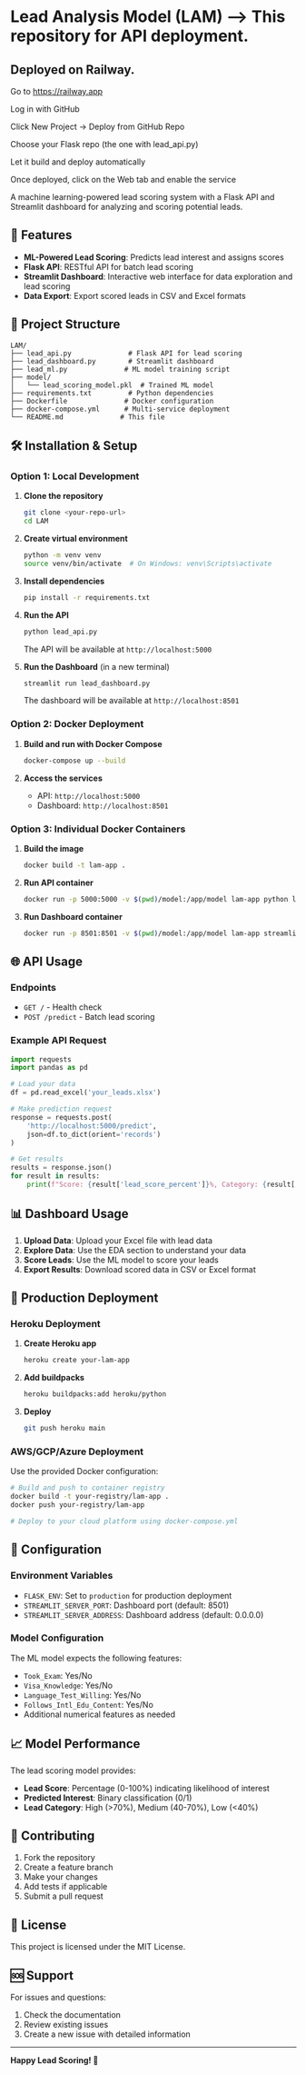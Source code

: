# Lead Analysis Model (LAM) --> This repository for API deployment. 

## Deployed on Railway. 

Go to https://railway.app

Log in with GitHub

Click New Project → Deploy from GitHub Repo

Choose your Flask repo (the one with lead_api.py)

Let it build and deploy automatically

Once deployed, click on the Web tab and enable the service



A machine learning-powered lead scoring system with a Flask API and Streamlit dashboard for analyzing and scoring potential leads.

## 🚀 Features

- **ML-Powered Lead Scoring**: Predicts lead interest and assigns scores
- **Flask API**: RESTful API for batch lead scoring
- **Streamlit Dashboard**: Interactive web interface for data exploration and lead scoring
- **Data Export**: Export scored leads in CSV and Excel formats

## 📁 Project Structure

```
LAM/
├── lead_api.py              # Flask API for lead scoring
├── lead_dashboard.py        # Streamlit dashboard
├── lead_ml.py              # ML model training script
├── model/
│   └── lead_scoring_model.pkl  # Trained ML model
├── requirements.txt         # Python dependencies
├── Dockerfile              # Docker configuration
├── docker-compose.yml      # Multi-service deployment
└── README.md              # This file
```

## 🛠️ Installation & Setup

### Option 1: Local Development

1. **Clone the repository**
   ```bash
   git clone <your-repo-url>
   cd LAM
   ```

2. **Create virtual environment**
   ```bash
   python -m venv venv
   source venv/bin/activate  # On Windows: venv\Scripts\activate
   ```

3. **Install dependencies**
   ```bash
   pip install -r requirements.txt
   ```

4. **Run the API**
   ```bash
   python lead_api.py
   ```
   The API will be available at `http://localhost:5000`

5. **Run the Dashboard** (in a new terminal)
   ```bash
   streamlit run lead_dashboard.py
   ```
   The dashboard will be available at `http://localhost:8501`

### Option 2: Docker Deployment

1. **Build and run with Docker Compose**
   ```bash
   docker-compose up --build
   ```

2. **Access the services**
   - API: `http://localhost:5000`
   - Dashboard: `http://localhost:8501`

### Option 3: Individual Docker Containers

1. **Build the image**
   ```bash
   docker build -t lam-app .
   ```

2. **Run API container**
   ```bash
   docker run -p 5000:5000 -v $(pwd)/model:/app/model lam-app python lead_api.py
   ```

3. **Run Dashboard container**
   ```bash
   docker run -p 8501:8501 -v $(pwd)/model:/app/model lam-app streamlit run lead_dashboard.py --server.port=8501 --server.address=0.0.0.0
   ```

## 🌐 API Usage

### Endpoints

- `GET /` - Health check
- `POST /predict` - Batch lead scoring

### Example API Request

```python
import requests
import pandas as pd

# Load your data
df = pd.read_excel('your_leads.xlsx')

# Make prediction request
response = requests.post(
    'http://localhost:5000/predict',
    json=df.to_dict(orient='records')
)

# Get results
results = response.json()
for result in results:
    print(f"Score: {result['lead_score_percent']}%, Category: {result['lead_category']}")
```

## 📊 Dashboard Usage

1. **Upload Data**: Upload your Excel file with lead data
2. **Explore Data**: Use the EDA section to understand your data
3. **Score Leads**: Use the ML model to score your leads
4. **Export Results**: Download scored data in CSV or Excel format

## 🚀 Production Deployment

### Heroku Deployment

1. **Create Heroku app**
   ```bash
   heroku create your-lam-app
   ```

2. **Add buildpacks**
   ```bash
   heroku buildpacks:add heroku/python
   ```

3. **Deploy**
   ```bash
   git push heroku main
   ```

### AWS/GCP/Azure Deployment

Use the provided Docker configuration:

```bash
# Build and push to container registry
docker build -t your-registry/lam-app .
docker push your-registry/lam-app

# Deploy to your cloud platform using docker-compose.yml
```

## 🔧 Configuration

### Environment Variables

- `FLASK_ENV`: Set to `production` for production deployment
- `STREAMLIT_SERVER_PORT`: Dashboard port (default: 8501)
- `STREAMLIT_SERVER_ADDRESS`: Dashboard address (default: 0.0.0.0)

### Model Configuration

The ML model expects the following features:
- `Took_Exam`: Yes/No
- `Visa_Knowledge`: Yes/No  
- `Language_Test_Willing`: Yes/No
- `Follows_Intl_Edu_Content`: Yes/No
- Additional numerical features as needed

## 📈 Model Performance

The lead scoring model provides:
- **Lead Score**: Percentage (0-100%) indicating likelihood of interest
- **Predicted Interest**: Binary classification (0/1)
- **Lead Category**: High (>70%), Medium (40-70%), Low (<40%)

## 🤝 Contributing

1. Fork the repository
2. Create a feature branch
3. Make your changes
4. Add tests if applicable
5. Submit a pull request

## 📄 License

This project is licensed under the MIT License.

## 🆘 Support

For issues and questions:
1. Check the documentation
2. Review existing issues
3. Create a new issue with detailed information

---

**Happy Lead Scoring! 🎯** 
